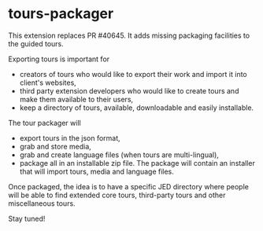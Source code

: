 # tours-packager

This extension replaces PR #40645.
It adds missing packaging facilities to the guided tours.

Exporting tours is important for 
- creators of tours who would like to export their work and import it into client's websites,
- third party extension developers who would like to create tours and make them available to their users,
- keep a directory of tours, available, downloadable and easily installable.

The tour packager will 
- export tours in the json format,
- grab and store media,
- grab and create language files (when tours are multi-lingual),
- package all in an installable zip file. The package will contain an installer that will import tours, media and language files.

Once packaged, the idea is to have a specific JED directory where people will be able to find extended core tours, third-party tours and other miscellaneous tours.

Stay tuned!
